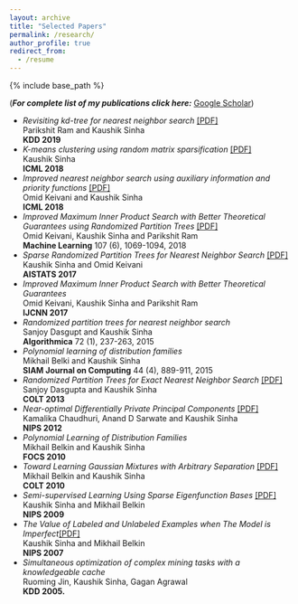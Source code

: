 ```yaml
---
layout: archive
title: "Selected Papers"
permalink: /research/
author_profile: true
redirect_from:
  - /resume
---
```


{% include base_path %}

(**_For complete list of my publications click here:_** [Google Scholar](https://scholar.google.com/citations?user=_jAhb40AAAAJ))

* *Revisiting kd-tree for nearest neighbor search* [[PDF]](https://dl.acm.org/doi/10.1145/3292500.3330875)<br>
Parikshit Ram and Kaushik Sinha<br>
**KDD 2019** 
* *K-means clustering using random matrix sparsification* [[PDF]](http://proceedings.mlr.press/v80/sinha18a/sinha18a.pdf)<br>
Kaushik Sinha<br>
**ICML 2018**
* *Improved nearest neighbor search using auxiliary information and priority functions* [[PDF]](http://proceedings.mlr.press/v80/keivani18a/keivani18a.pdf)<br>
Omid Keivani and Kaushik Sinha<br>
**ICML 2018**
* *Improved Maximum Inner Product Search with Better Theoretical Guarantees using Randomized Partition Trees* [[PDF]](https://link.springer.com/epdf/10.1007/s10994-018-5711-7?author_access_token=Et6KtKsuj7uwxlS3Q7waPfe4RwlQNchNByi7wbcMAY7z_DLO1dOggg-RRe9wxrGSzY7TOwK4ZqGNCoupVn0AHeQPVlHfN2bHTA0dPLV8sZnrgzYeYej7VihUjyMWGOM6ggrlIZkod2J7KMGeXY8HxA%3D%3D)<br>
Omid Keivani, Kaushik Sinha and Parikshit Ram<br>
**Machine Learning** 107 (6), 1069-1094, 2018
* *Sparse Randomized Partition Trees for Nearest Neighbor Search* [[PDF]](http://proceedings.mlr.press/v54/sinha17a/sinha17a.pdf)<br>
Kaushik Sinha and Omid Keivani<br>
**AISTATS 2017**
* *Improved Maximum Inner Product Search with Better Theoretical Guarantees*<br>
Omid Keivani, Kaushik Sinha and Parikshit Ram<br>
**IJCNN 2017**
* *Randomized partition trees for nearest neighbor search*<br>
Sanjoy Dasgupt and Kaushik Sinha<br>
**Algorithmica** 72 (1), 237-263, 2015
* *Polynomial learning of distribution families*<br>
Mikhail Belki and Kaushik Sinha<br>
**SIAM Journal on Computing** 44 (4), 889-911, 2015
* *Randomized Partition Trees for Exact Nearest Neighbor Search* [[PDF]](http://proceedings.mlr.press/v30/Dasgupta13.pdf)<br>
Sanjoy Dasgupta and Kaushik Sinha<br>
**COLT 2013**
* *Near-optimal Differentially Private Principal Components*  [[PDF]](https://papers.nips.cc/paper/4565-near-optimal-differentially-private-principal-components.pdf)<br>
Kamalika Chaudhuri, Anand D Sarwate and Kaushik Sinha<br>
**NIPS 2012**
* *Polynomial Learning of Distribution Families*<br>
Mikhail Belkin and Kaushik Sinha<br>
**FOCS 2010**
* *Toward Learning Gaussian Mixtures with Arbitrary Separation* [[PDF]](http://www.learningtheory.org/colt2010/papers/082sinha.pdf)<br>
Mikhail Belkin and Kaushik Sinha<br>
**COLT 2010**
* *Semi-supervised Learning Using Sparse Eigenfunction Bases* [[PDF]](https://papers.nips.cc/paper/3852-semi-supervised-learning-using-sparse-eigenfunction-bases.pdf)<br>
Kaushik Sinha and Mikhail Belkin<br>
**NIPS 2009**
* *The Value of Labeled and Unlabeled Examples when The Model is Imperfect*[[PDF]](https://papers.nips.cc/paper/3345-the-value-of-labeled-and-unlabeled-examples-when-the-model-is-imperfect.pdf)<br>
Kaushik Sinha and Mikhail Belkin<br>
**NIPS 2007** 
* *Simultaneous optimization of complex mining tasks with a knowledgeable cache*<br>
Ruoming Jin, Kaushik Sinha, Gagan Agrawal<br>
**KDD 2005.**
